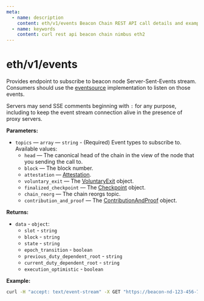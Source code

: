```yaml
---
meta:
  - name: description
    content: eth/v1/events Beacon Chain REST API call details and examples.
  - name: keywords
    content: curl rest api beacon chain nimbus eth2
---
```


# eth/v1/events

Provides endpoint to subscribe to beacon node Server-Sent-Events stream. Consumers should use the [eventsource](https://html.spec.whatwg.org/multipage/server-sent-events.html#the-eventsource-interface) implementation to listen on those events.

Servers may send SSE comments beginning with `:` for any purpose, including to keep the event stream connection alive in the presence of proxy servers.

**Parameters:** 

* `topics` — `array` — `string` - (Required) Event types to subscribe to. Available values:
  * `head` — The canonical head of the chain in the view of the node that you sending the call to.
  * `block` — The block number.
  * `attestation` — [Attestation](https://ethereum.org/en/developers/docs/consensus-mechanisms/pos/attestations/).
  * `voluntary_exit` — The [VoluntaryExit](https://github.com/ethereum/consensus-specs/blob/dev/specs/phase0/beacon-chain.md#voluntaryexit) object.
  * `finalized_checkpoint` — The [Checkpoint](https://github.com/ethereum/consensus-specs/blob/dev/specs/phase0/beacon-chain.md#checkpoint) object.
  * `chain_reorg` — The chain reorgs topic.
  * `contribution_and_proof` — The [ContributionAndProof](https://github.com/ethereum/consensus-specs/blob/dev/specs/altair/validator.md#contributionandproof) object.

**Returns:** 

* `data` - `object`:
  * `slot` - `string`
  * `block` - `string`
  * `state` - `string`
  * `epoch_transition` - `boolean`
  * `previous_duty_dependent_root` - `string`
  * `current_duty_dependent_root` - `string`
  * `execution_optimistic` - `boolean`

**Example:**

``` sh
curl -H "accept: text/event-stream" -X GET "https://beacon-nd-123-456-789.p2pify.com/3c6e0b8a9c15224a8228b9a98ca1531d/eth/v1/events?topics=head"
```

